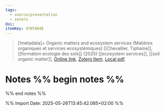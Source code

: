 ```yaml
---
tags:
  - source/presentation
  - zotero
doi: 
itemKey: 47NTAR4E
---
```

>[!metadata]+
> Organic matters and ecosystem services (Matières organiques et services ecosystémiques)
> [[Chevallier, Tiphaine]], 
> [[formation ecologie des sols]] (2025)
> [[ecosystem services]], [[soil organic matter]], 
> [Online link](), [Zotero Item](zotero://select/library/items/47NTAR4E), [Local pdf](file://C:/Users/aburg/Documents/references/zotero/storage/29I5X8YV/_05_MO_TChevallier_FormationEcologieSol2025.pdf), 

# Notes %% begin notes %%

%% end notes %%




%% Import Date: 2025-05-26T13:45:42.085+02:00 %%
